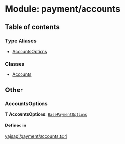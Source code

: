 # Module: payment/accounts

## Table of contents

### Type Aliases

- [AccountsOptions](payment_accounts.md#accountsoptions)

### Classes

- [Accounts](../classes/payment_accounts.Accounts.md)

## Other

### AccountsOptions

Ƭ **AccountsOptions**: [`BasePaymentOptions`](../interfaces/payment_config.BasePaymentOptions.md)

#### Defined in

[yajsapi/payment/accounts.ts:4](https://github.com/golemfactory/yajsapi/blob/dec68b9/yajsapi/payment/accounts.ts#L4)
